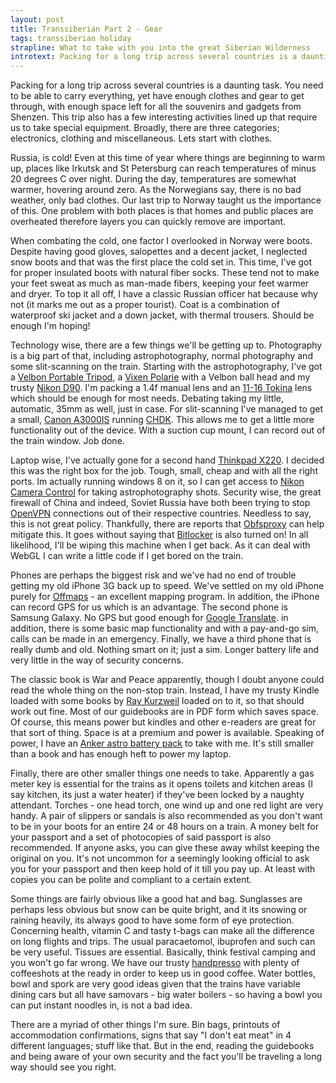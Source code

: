 ```yaml
---
layout: post
title: Transsiberian Part 2 - Gear
tags: transsiberian holiday
strapline: What to take with you into the great Siberian Wilderness
introtext: Packing for a long trip across several countries is a daunting task. You need to be able to carry everything, yet have enough clothes and gear to get through, with enough space left for all the souvenirs and gadgets from Shenzen. This trip also has a few interesting activities lined up that require us to take special equipment. Broadly, there are three categories; electronics, clothing and miscellaneous. Lets start with clothes.
---
```


Packing for a long trip across several countries is a daunting task. You need to be able to carry everything, yet have enough clothes and gear to get through, with enough space left for all the souvenirs and gadgets from Shenzen. This trip also has a few interesting activities lined up that require us to take special equipment. Broadly, there are three categories; electronics, clothing and miscellaneous. Lets start with clothes.

Russia, is cold! Even at this time of year where things are beginning to warm up, places like Irkutsk and St Petersburg can reach temperatures of minus 20 degrees C over night. During the day, temperatures are somewhat warmer, hovering around zero. As the Norwegians say, there is no bad weather, only bad clothes. Our last trip to Norway taught us the importance of this. One problem with both places is that homes and public places are overheated therefore layers you can quickly remove are important. 

When combating the cold, one factor I overlooked in Norway were boots. Despite having good gloves, salopettes and a decent jacket, I neglected snow boots and that was the first place the cold set in. This time, I've got for proper insulated boots with natural fiber socks. These tend not to make your feet sweat as much as man-made fibers, keeping your feet warmer and dryer. To top it all off, I have a classic Russian officer hat because why not (it marks me out as a proper tourist). Coat is a combination of waterproof ski jacket and a down jacket, with thermal trousers. Should be enough I'm hoping!

Technology wise, there are a few things we'll be getting up to. Photography is a big part of that, including astrophotography, normal photography and some slit-scanning on the train. Starting with the astrophotography, I've got a [Velbon Portable Tripod](http://www.velbon.biz/product/ut.html), a [Vixen Polarie](http://www.vixenoptics.com/mounts/polarie.html) with a Velbon ball head and my trusty [Nikon D90](http://www.dpreview.com/reviews/nikond90/). I'm packing a 1.4f manual lens and an [11-16 Tokina](http://www.kenrockwell.com/tokina/11-16mm.htm) lens which should be enough for most needs. Debating taking my little, automatic, 35mm  as well, just in case. For slit-scanning I've managed to get a small, [Canon A3000IS](http://www.cnet.com/products/canon-powershot-a3000-is/) running [CHDK](http://chdk.wikia.com). This allows me to get a little more functionality out of the device. With a suction cup mount, I can record out of the train window. Job done.

Laptop wise, I've actually gone for a second hand [Thinkpad X220](http://www.engadget.com/2011/03/18/lenovo-thinkpad-x220-review/). I decided this was the right box for the job. Tough, small, cheap and with all the right ports. Im actually running windows 8 on it, so I can get access to [Nikon Camera Control](http://www.nikonusa.com/en/Nikon-Products/Product/Imaging-Software/25366/Camera-Control-Pro-2.html) for taking astrophotography shots. Security wise, the great firewall of China and indeed, Soviet Russia have both been trying to stop [OpenVPN](http://www.openvpn.org) connections out of their respective countries. Needless to say, this is not great policy. Thankfully, there are reports that [Obfsproxy](https://www.torproject.org/projects/obfsproxy.html.en) can help mitigate this. It goes without saying that [Bitlocker](http://windows.microsoft.com/en-US/windows7/products/features/bitlocker) is also turned on! In all likelihood, I'll be wiping this machine when I get back. As it can deal with WebGL I can write a little code if I get bored on the train.

Phones are perhaps the biggest risk and we've had no end of trouble getting my old iPhone 3G back up to speed. We've settled on my old iPhone purely for [Offmaps](https://itunes.apple.com/us/app/offmaps-2-offline-maps-for/id403232367?mt=8) - an excellent mapping program. In addition, the iPhone can record GPS for us which is an advantage. The second phone is Samsung Galaxy. No GPS but good enough for [Google Translate](https://translate.google.com). in addition, there is some basic map functionality and with a pay-and-go sim, calls can be made in an emergency. Finally, we have a third phone that is really dumb and old. Nothing smart on it; just a sim. Longer battery life and very little in the way of security concerns.

The classic book is War and Peace apparently, though I doubt anyone could read the whole thing on the non-stop train. Instead, I have my trusty Kindle loaded with some books by [Ray Kurzweil](https://en.wikipedia.org/wiki/Ray_Kurzweil) loaded on to it, so that should work out fine. Most of our guidebooks are in PDF form which saves space. Of course, this means power but kindles and other e-readers are great for that sort of thing. Space is at a premium and power is available. Speaking of power, I have an [Anker astro battery pack](http://www.ianker.com/product/79AN20L-SA) to take with me. It's still smaller than a book and has enough heft to power my laptop.

Finally, there are other smaller things one needs to take. Apparently a gas meter key is essential for the trains as it opens toilets and kitchen areas (I say kitchen, its just a water heater) if they've been locked by a naughty attendant. Torches - one head torch, one wind up and one red light are very handy. A pair of slippers or sandals is also recommended as you don't want to be in your boots for an entire 24 or 48 hours on a train. A money belt for your passport and a set of photocopies of said passport is also recommended. If anyone asks, you can give these away whilst keeping the original on you. It's not uncommon for a seemingly looking official to ask you for your passport and then keep hold of it till you pay up. At least with copies you can be polite and compliant to a certain extent. 

Some things are fairly obvious like a good hat and bag. Sunglasses are perhaps less obvious but snow can be quite bright, and it its snowing or raining heavily, its always good to have some form of eye protection. Concerning health, vitamin C and tasty t-bags can make all the difference on long flights and trips. The usual paracaetomol, ibuprofen and such can be very useful. Tissues are essential. Basically, think festival camping and you won't go far wrong. We have our trusty [handpresso](http://www.handpresso.com) with plenty of coffeeshots at the ready in order to keep us in good coffee. Water bottles, bowl and spork are very good ideas given that the trains have variable dining cars but all have samovars - big water boilers - so having a bowl you can put instant noodles in, is not a bad idea. 

There are a myriad of other things I'm sure. Bin bags, printouts of accommodation confirmations, signs that say "I don't eat meat" in 4 different languages; stuff like that. But in the end, reading the guidebooks and being aware of your own security and the fact you'll be traveling a long way should see you right.